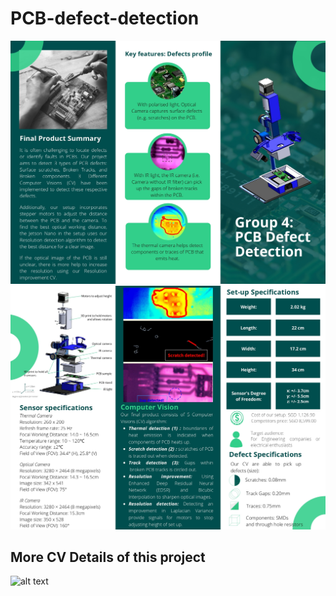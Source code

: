 # PCB-defect-detection
![alt text](/Project_Abstract_page1.jpg)
![alt text](/Project_Abstract_page2.jpg)
## More CV Details of this project ##
![alt text](/thermal_wire.gif)
